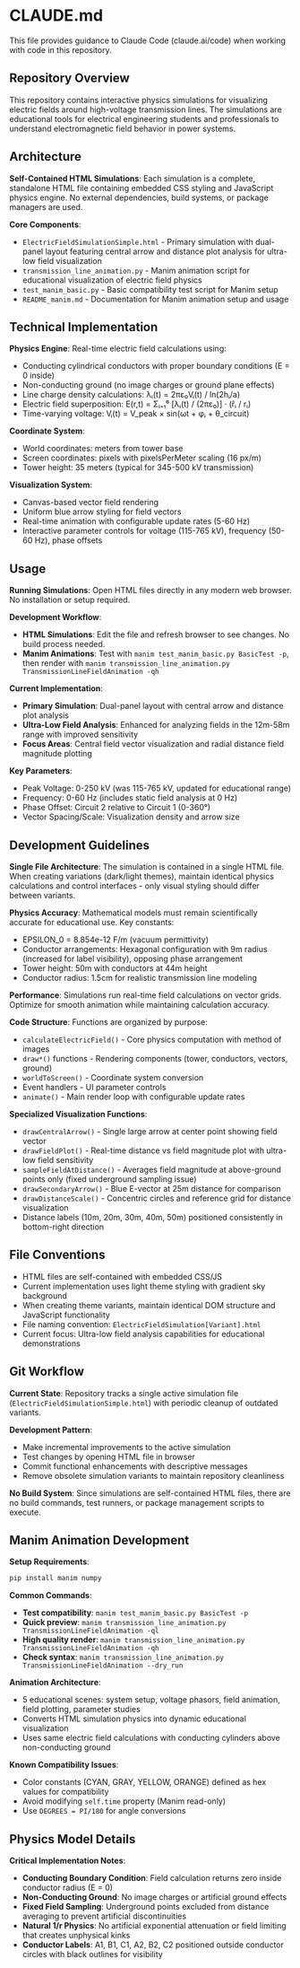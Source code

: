 # CLAUDE.md

This file provides guidance to Claude Code (claude.ai/code) when working with code in this repository.

## Repository Overview

This repository contains interactive physics simulations for visualizing electric fields around high-voltage transmission lines. The simulations are educational tools for electrical engineering students and professionals to understand electromagnetic field behavior in power systems.

## Architecture

**Self-Contained HTML Simulations**: Each simulation is a complete, standalone HTML file containing embedded CSS styling and JavaScript physics engine. No external dependencies, build systems, or package managers are used.

**Core Components**:
- `ElectricFieldSimulationSimple.html` - Primary simulation with dual-panel layout featuring central arrow and distance plot analysis for ultra-low field visualization
- `transmission_line_animation.py` - Manim animation script for educational visualization of electric field physics
- `test_manim_basic.py` - Basic compatibility test script for Manim setup
- `README_manim.md` - Documentation for Manim animation setup and usage

## Technical Implementation

**Physics Engine**: Real-time electric field calculations using:
- Conducting cylindrical conductors with proper boundary conditions (E = 0 inside)
- Non-conducting ground (no image charges or ground plane effects)
- Line charge density calculations: λᵢ(t) = 2πε₀Vᵢ(t) / ln(2hᵢ/a)
- Electric field superposition: E(r,t) = Σᵢ₌₁⁶ [λᵢ(t) / (2πε₀)] · (r̂ᵢ / rᵢ)
- Time-varying voltage: Vᵢ(t) = V_peak × sin(ωt + φᵢ + θ_circuit)

**Coordinate System**:
- World coordinates: meters from tower base
- Screen coordinates: pixels with pixelsPerMeter scaling (16 px/m)
- Tower height: 35 meters (typical for 345-500 kV transmission)

**Visualization System**:
- Canvas-based vector field rendering
- Uniform blue arrow styling for field vectors
- Real-time animation with configurable update rates (5-60 Hz)
- Interactive parameter controls for voltage (115-765 kV), frequency (50-60 Hz), phase offsets

## Usage

**Running Simulations**: Open HTML files directly in any modern web browser. No installation or setup required.

**Development Workflow**: 
- **HTML Simulations**: Edit the file and refresh browser to see changes. No build process needed.
- **Manim Animations**: Test with `manim test_manim_basic.py BasicTest -p`, then render with `manim transmission_line_animation.py TransmissionLineFieldAnimation -qh`

**Current Implementation**:
- **Primary Simulation**: Dual-panel layout with central arrow and distance plot analysis
- **Ultra-Low Field Analysis**: Enhanced for analyzing fields in the 12m-58m range with improved sensitivity
- **Focus Areas**: Central field vector visualization and radial distance field magnitude plotting

**Key Parameters**:
- Peak Voltage: 0-250 kV (was 115-765 kV, updated for educational range)
- Frequency: 0-60 Hz (includes static field analysis at 0 Hz)
- Phase Offset: Circuit 2 relative to Circuit 1 (0-360°)
- Vector Spacing/Scale: Visualization density and arrow size

## Development Guidelines

**Single File Architecture**: The simulation is contained in a single HTML file. When creating variations (dark/light themes), maintain identical physics calculations and control interfaces - only visual styling should differ between variants.

**Physics Accuracy**: Mathematical models must remain scientifically accurate for educational use. Key constants:
- EPSILON_0 = 8.854e-12 F/m (vacuum permittivity)
- Conductor arrangements: Hexagonal configuration with 9m radius (increased for label visibility), opposing phase arrangement
- Tower height: 50m with conductors at 44m height
- Conductor radius: 1.5cm for realistic transmission line modeling

**Performance**: Simulations run real-time field calculations on vector grids. Optimize for smooth animation while maintaining calculation accuracy.

**Code Structure**: Functions are organized by purpose:
- `calculateElectricField()` - Core physics computation with method of images
- `draw*()` functions - Rendering components (tower, conductors, vectors, ground)
- `worldToScreen()` - Coordinate system conversion
- Event handlers - UI parameter controls
- `animate()` - Main render loop with configurable update rates

**Specialized Visualization Functions**:
- `drawCentralArrow()` - Single large arrow at center point showing field vector
- `drawFieldPlot()` - Real-time distance vs field magnitude plot with ultra-low field sensitivity
- `sampleFieldAtDistance()` - Averages field magnitude at above-ground points only (fixed underground sampling issue)
- `drawSecondaryArrow()` - Blue E-vector at 25m distance for comparison
- `drawDistanceScale()` - Concentric circles and reference grid for distance visualization
- Distance labels (10m, 20m, 30m, 40m, 50m) positioned consistently in bottom-right direction

## File Conventions

- HTML files are self-contained with embedded CSS/JS
- Current implementation uses light theme styling with gradient sky background
- When creating theme variants, maintain identical DOM structure and JavaScript functionality
- File naming convention: `ElectricFieldSimulation[Variant].html`
- Current focus: Ultra-low field analysis capabilities for educational demonstrations

## Git Workflow

**Current State**: Repository tracks a single active simulation file (`ElectricFieldSimulationSimple.html`) with periodic cleanup of outdated variants.

**Development Pattern**: 
- Make incremental improvements to the active simulation
- Test changes by opening HTML file in browser
- Commit functional enhancements with descriptive messages
- Remove obsolete simulation variants to maintain repository cleanliness

**No Build System**: Since simulations are self-contained HTML files, there are no build commands, test runners, or package management scripts to execute.

## Manim Animation Development

**Setup Requirements**:
```bash
pip install manim numpy
```

**Common Commands**:
- **Test compatibility**: `manim test_manim_basic.py BasicTest -p`
- **Quick preview**: `manim transmission_line_animation.py TransmissionLineFieldAnimation -ql`
- **High quality render**: `manim transmission_line_animation.py TransmissionLineFieldAnimation -qh`
- **Check syntax**: `manim transmission_line_animation.py TransmissionLineFieldAnimation --dry_run`

**Animation Architecture**:
- 5 educational scenes: system setup, voltage phasors, field animation, field plotting, parameter studies
- Converts HTML simulation physics into dynamic educational visualization
- Uses same electric field calculations with conducting cylinders above non-conducting ground

**Known Compatibility Issues**:
- Color constants (CYAN, GRAY, YELLOW, ORANGE) defined as hex values for compatibility
- Avoid modifying `self.time` property (Manim read-only)
- Use `DEGREES = PI/180` for angle conversions

## Physics Model Details

**Critical Implementation Notes**:
- **Conducting Boundary Condition**: Field calculation returns zero inside conductor radius (E = 0)
- **Non-Conducting Ground**: No image charges or artificial ground effects
- **Fixed Field Sampling**: Underground points excluded from distance averaging to prevent artificial discontinuities
- **Natural 1/r Physics**: No artificial exponential attenuation or field limiting that creates unphysical kinks
- **Conductor Labels**: A1, B1, C1, A2, B2, C2 positioned outside conductor circles with black outlines for visibility